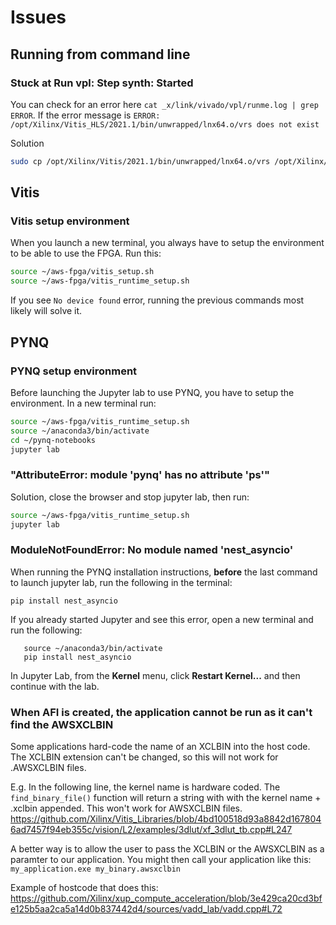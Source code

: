 # Issues

## Running from command line

### Stuck at **Run vpl: Step synth: Started**

You can check for an error here `cat _x/link/vivado/vpl/runme.log | grep ERROR`. If the error message is `ERROR: /opt/Xilinx/Vitis_HLS/2021.1/bin/unwrapped/lnx64.o/vrs does not exist`

Solution

```sh
sudo cp /opt/Xilinx/Vitis/2021.1/bin/unwrapped/lnx64.o/vrs /opt/Xilinx/Vitis_HLS/2021.1/bin/unwrapped/lnx64.o/vrs
```

## Vitis

### Vitis setup environment

When you launch a new terminal, you always have to setup the environment to be able to use the FPGA. Run this:

```sh
source ~/aws-fpga/vitis_setup.sh
source ~/aws-fpga/vitis_runtime_setup.sh
```

If you see `No device found` error, running the previous commands most likely will solve it.

## PYNQ

### PYNQ setup environment

Before launching the Jupyter lab to use PYNQ, you have to setup the environment. In a new terminal run:

```sh
source ~/aws-fpga/vitis_runtime_setup.sh
source ~/anaconda3/bin/activate
cd ~/pynq-notebooks
jupyter lab
```

### "AttributeError: module 'pynq' has no attribute 'ps'"

Solution, close the browser and stop jupyter lab, then run:

```sh
source ~/aws-fpga/vitis_runtime_setup.sh
jupyter lab
```

### ModuleNotFoundError: No module named 'nest_asyncio'

When running the PYNQ installation instructions, **before** the last command to launch jupyter lab, run the following in the terminal:

```console
pip install nest_asyncio
```

If you already started Jupyter and see this error, open a new terminal and run the following: 

```console
   source ~/anaconda3/bin/activate
   pip install nest_asyncio
```

In Jupyter Lab, from the **Kernel** menu, click **Restart Kernel...** and then continue with the lab.

### When AFI is created, the application cannot be run as it can't find the AWSXCLBIN

Some applications hard-code the name of an XCLBIN into the host code. The XCLBIN extension can't be changed, so this will not work for .AWSXCLBIN files.

E.g. In the following line, the kernel name is hardware coded. The `find_binary_file()` function will return a string with with the kernel name + .xclbin appended. This won't work for AWSXCLBIN files. 
https://github.com/Xilinx/Vitis_Libraries/blob/4bd100518d93a8842d1678046ad7457f94eb355c/vision/L2/examples/3dlut/xf_3dlut_tb.cpp#L247 

A better way is to allow the user to pass the XCLBIN or the AWSXCLBIN as a paramter to our application.
You might then call your application like this:
`my_application.exe my_binary.awsxclbin`

Example of hostcode that does this:
https://github.com/Xilinx/xup_compute_acceleration/blob/3e429ca20cd3bfe125b5aa2ca5a14d0b837442d4/sources/vadd_lab/vadd.cpp#L72
